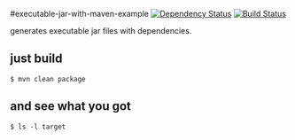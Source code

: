 #executable-jar-with-maven-example
[![Dependency Status](https://www.versioneye.com/user/projects/5689ec37eb4f47003c000fe9/badge.svg)](https://www.versioneye.com/user/projects/5689ec37eb4f47003c000fe9)
[![Build Status](https://travis-ci.org/jinahya/executable-jar-with-maven-example.svg?branch=develop)](https://travis-ci.org/jinahya/executable-jar-with-maven-example)

generates executable jar files with dependencies.
## just build
~~~
$ mvn clean package
~~~
## and see what you got
~~~
$ ls -l target
~~~

